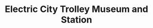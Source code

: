 ---
layout: repo
title: "Electric City Trolley Museum and Station"
id: 14815
permalink: repos/14815/
---